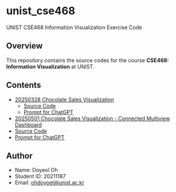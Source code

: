 # unist_cse468

UNIST CSE468 Information Visualization Exercise Code

## Overview

This repository contains the source codes for the course **CSE468: Information Visualization** at UNIST.

## Contents

- [20250328 Chocolate Sales Visualization](https://ohdoyoel.github.io/unist_cse468/exercise_1_chocolate_sales_visualization/)
  - [Source Code](https://github.com/ohdoyoel/unist_cse468/tree/main/exercise_1_chocolate_sales_visualization)
  - [Prompt for ChatGPT](https://github.com/ohdoyoel/unist_cse468/blob/main/exercise_1_chocolate_sales_visualization/prompt.txt)
-  [20250501 Chocolate Sales Visualization - Connected Multiview Dashboard](https://ohdoyoel.github.io/unist_cse468/exercise_connected_multiview_dashboard/)
  - [Source Code](https://github.com/ohdoyoel/unist_cse468/tree/main/exercise_2_connected_multiview_dashboard)
  - [Prompt for ChatGPT](https://github.com/ohdoyoel/unist_cse468/blob/main/exercise_2_connected_multiview_dashboard/prompt.txt)

## Author

- Name: Doyeol Oh
- Student ID: 20211187
- Email: ohdoyoel@unist.ac.kr
